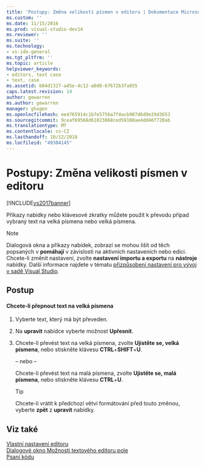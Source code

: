 ```yaml
---
title: 'Postupy: Změna velikosti písmen v editoru | Dokumentace Microsoftu'
ms.custom: ''
ms.date: 11/15/2016
ms.prod: visual-studio-dev14
ms.reviewer: ''
ms.suite: ''
ms.technology:
- vs-ide-general
ms.tgt_pltfrm: ''
ms.topic: article
helpviewer_keywords:
- editors, text case
- text, case
ms.assetid: b04d1327-a45e-4c12-a0d0-67672b3fa855
caps.latest.revision: 14
author: gewarren
ms.author: gewarren
manager: ghogen
ms.openlocfilehash: ee4765914c1b7e5756a7f4acb907d6d9e29d3653
ms.sourcegitcommit: 9ceaf69568d61023868ced59108ae4dd46f720ab
ms.translationtype: MT
ms.contentlocale: cs-CZ
ms.lasthandoff: 10/12/2018
ms.locfileid: "49304145"
---
```

# <a name="how-to-change-text-case-in-the-editor"></a>Postupy: Změna velikosti písmen v editoru
[!INCLUDE[vs2017banner](../includes/vs2017banner.md)]

Příkazy nabídky nebo klávesové zkratky můžete použít k převodu případ vybraný text na velká písmena nebo velká písmena.  
  
> [!NOTE]
>  Dialogová okna a příkazy nabídek, zobrazí se mohou lišit od těch popsaných v **pomáhají** v závislosti na aktivních nastaveních nebo edici. Chcete-li změnit nastavení, zvolte **nastavení importu a exportu** na **nástroje** nabídky. Další informace najdete v tématu [přizpůsobení nastavení pro vývoj v sadě Visual Studio](http://msdn.microsoft.com/en-us/22c4debb-4e31-47a8-8f19-16f328d7dcd3).  
  
## <a name="procedure"></a>Postup  
  
#### <a name="to-switch-text-to-upper-case"></a>Chcete-li přepnout text na velká písmena  
  
1.  Vyberte text, který má být převeden.  
  
2.  Na **upravit** nabídce vyberte možnost **Upřesnit**.  
  
3.  Chcete-li převést text na velká písmena, zvolte **Ujistěte se, velká písmena**, nebo stiskněte klávesu **CTRL**+**SHIFT**+**U**.  
  
     – nebo –  
  
     Chcete-li převést text na malá písmena, zvolte **Ujistěte se, malá písmena**, nebo stiskněte klávesu **CTRL**+**U**.  
  
    > [!TIP]
    >  Chcete-li vrátit k předchozí větví formátování před touto změnou, vyberte **zpět** z **upravit** nabídky.  
  
## <a name="see-also"></a>Viz také  
 [Vlastní nastavení editoru](../ide/customizing-the-editor.md)   
 [Dialogové okno Možnosti textového editoru pole](../ide/reference/text-editor-options-dialog-box.md)   
 [Psaní kódu](../ide/writing-code-in-the-code-and-text-editor.md)



